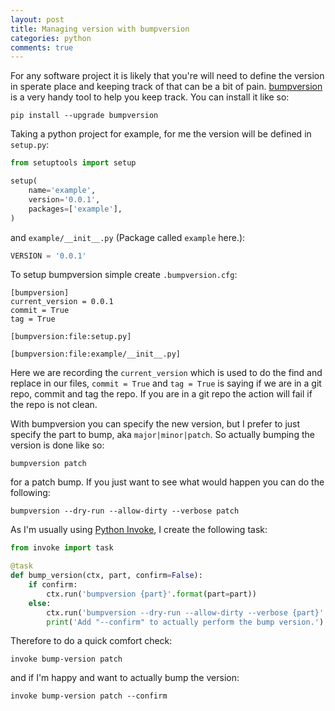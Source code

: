 ```yaml
---
layout: post
title: Managing version with bumpversion
categories: python
comments: true
---
```


For any software project it is likely that you're will need to define the
version in sperate place and keeping track of that can be a bit of pain.
[bumpversion][bumpversion-github] is a very handy tool to help you keep
track. You can install it like so:

```
pip install --upgrade bumpversion
```

Taking a python project for example, for me the version will be defined
in `setup.py`:

```python
from setuptools import setup

setup(
    name='example',
    version='0.0.1',
    packages=['example'],
)
```

and `example/__init__.py` (Package called `example` here.):

```python
VERSION = '0.0.1'
```

To setup bumpversion simple create `.bumpversion.cfg`:

```
[bumpversion]
current_version = 0.0.1
commit = True
tag = True

[bumpversion:file:setup.py]

[bumpversion:file:example/__init__.py]
```

Here we are recording the `current_version` which is used to do the
find and replace in our files, `commit = True` and `tag = True` is saying
if we are in a git repo, commit and tag the repo. If you are in a git repo
the action will fail if the repo is not clean.

With bumpversion you can specify the new version, but I prefer to just
specify the part to bump, aka `major|minor|patch`. So actually bumping the
version is done like so:

```
bumpversion patch
```

for a patch bump. If you just want to see what would happen you can do the
following:

```
bumpversion --dry-run --allow-dirty --verbose patch
```

As I'm usually using [Python Invoke][python-invoke], I create the following
task:

```python
from invoke import task

@task
def bump_version(ctx, part, confirm=False):
    if confirm:
        ctx.run('bumpversion {part}'.format(part=part))
    else:
        ctx.run('bumpversion --dry-run --allow-dirty --verbose {part}'.format(part=part))
        print('Add "--confirm" to actually perform the bump version.')

```

Therefore to do a quick comfort check:

```
invoke bump-version patch
```

and if I'm happy and want to actually bump the version:

```
invoke bump-version patch --confirm
```


[bumpversion-github]: https://github.com/peritus/bumpversion
[python-invoke]: http://www.pyinvoke.org/
